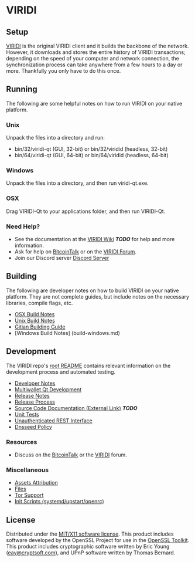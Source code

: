 VIRIDI
=====================

Setup
---------------------
[VIRIDI](http://xdna.io/wallet) is the original VIRIDI client and it builds the backbone of the network. However, it downloads and stores the entire history of VIRIDI transactions; depending on the speed of your computer and network connection, the synchronization process can take anywhere from a few hours to a day or more. Thankfully you only have to do this once.

Running
---------------------
The following are some helpful notes on how to run VIRIDI on your native platform.

### Unix

Unpack the files into a directory and run:

- bin/32/viridi-qt (GUI, 32-bit) or bin/32/viridid (headless, 32-bit)
- bin/64/viridi-qt (GUI, 64-bit) or bin/64/viridid (headless, 64-bit)

### Windows

Unpack the files into a directory, and then run viridi-qt.exe.

### OSX

Drag VIRIDI-Qt to your applications folder, and then run VIRIDI-Qt.

### Need Help?

* See the documentation at the [VIRIDI Wiki](https://en.xdna.io/wiki/Main_Page) ***TODO***
for help and more information.
* Ask for help on [BitcoinTalk](https://bitcointalk.org) or on the [VIRIDI Forum](http://forum.xdna.io/).
* Join our Discord server [Discord Server](https://discord.gg/S9adMgS)

Building
---------------------
The following are developer notes on how to build VIRIDI on your native platform. They are not complete guides, but include notes on the necessary libraries, compile flags, etc.

- [OSX Build Notes](build-osx.md)
- [Unix Build Notes](build-unix.md)
- [Gitian Building Guide](gitian-building.md)
- [Windows Build Notes] (build-windows.md)

Development
---------------------
The VIRIDI repo's [root README](https://github.com/VIRIDI-Core/VIRIDI/blob/master/README.md) contains relevant information on the development process and automated testing.

- [Developer Notes](developer-notes.md)
- [Multiwallet Qt Development](multiwallet-qt.md)
- [Release Notes](release-notes.md)
- [Release Process](release-process.md)
- [Source Code Documentation (External Link)](https://dev.visucore.com/bitcoin/doxygen/) ***TODO***
- [Unit Tests](unit-tests.md)
- [Unauthenticated REST Interface](REST-interface.md)
- [Dnsseed Policy](dnsseed-policy.md)


### Resources

* Discuss on the [BitcoinTalk](https://bitcointalk.org/index.php?topic=1262920.0) or the [VIRIDI](http://forum.xdna.io/) forum.

### Miscellaneous
- [Assets Attribution](assets-attribution.md)
- [Files](files.md)
- [Tor Support](tor.md)
- [Init Scripts (systemd/upstart/openrc)](init.md)

License
---------------------
Distributed under the [MIT/X11 software license](http://www.opensource.org/licenses/mit-license.php).
This product includes software developed by the OpenSSL Project for use in the [OpenSSL Toolkit](https://www.openssl.org/). This product includes
cryptographic software written by Eric Young ([eay@cryptsoft.com](mailto:eay@cryptsoft.com)), and UPnP software written by Thomas Bernard.

